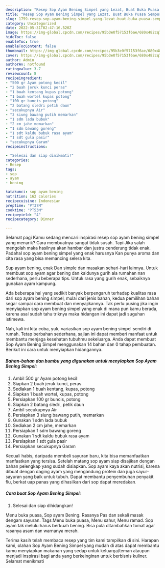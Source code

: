 ```yaml
---
description: "Resep Sop Ayam Bening Simpel yang Lezat, Buat Buka Puasa Sempurna"
title: "Resep Sop Ayam Bening Simpel yang Lezat, Buat Buka Puasa Sempurna"
slug: 1759-resep-sop-ayam-bening-simpel-yang-lezat-buat-buka-puasa-sempurna
category: Uncategorized
date: 2022-05-31T02:47:16.520Z
image: https://img-global.cpcdn.com/recipes/95b3e0f57153f6ae/680x482cq70/sop-ayam-bening-simpel-foto-resep-utama.jpg
hideToc: false
enableToc: true
enableTocContent: false
thumbnail: https://img-global.cpcdn.com/recipes/95b3e0f57153f6ae/680x482cq70/sop-ayam-bening-simpel-foto-resep-utama.jpg
cover: https://img-global.cpcdn.com/recipes/95b3e0f57153f6ae/680x482cq70/sop-ayam-bening-simpel-foto-resep-utama.jpg
author: Admin
authorAv: notfound
ratingvalue: 3.7
reviewcount: 8
recipeingredient:
- "500 gr Ayam potong kecil"
- "2 buah jeruk kunci peras"
- "1 buah kentang kupas potong"
- "1 buah wortel kupas potong"
- "100 gr buncis potong"
- "2 batang sledri petik daun"
- "secukupnya Air"
- "3 siung bawang putih memarkan"
- "1 sdm lada bubuk"
- "2 cm jahe memarkan"
- "1 sdm bawang goreng"
- "1 sdt kaldu bubuk rasa ayam"
- "1 sdt gula pasir"
- "secukupnya Garam"
recipeinstructions:

- "Selesai dan siap dinikmati!"
categories:
- Resep
tags:
- sop
- ayam
- bening

katakunci: sop ayam bening 
nutrition: 162 calories
recipecuisine: Indonesian
preptime: "PT37M"
cooktime: "PT53M"
recipeyield: "4"
recipecategory: Dinner

---
```



Selamat pagi Kamu sedang mencari inspirasi resep sop ayam bening simpel yang menarik? Cara membuatnya sangat tidak susah. Tapi Jika salah mengolah maka hasilnya akan hambar dan justru cenderung tidak enak. Padahal sop ayam bening simpel yang enak harusnya Kan punya aroma dan cita rasa yang bisa memancing selera kita.


Sup ayam bening, enak Dan simple dan masakan sehari-hari lainnya. Untuk membuat sop ayam agar bening dan kaldunya gurih ala rumahan nan sederhana, perlu beberapa tips. Untuk rasa yang gurih enak, sebaiknya gunakan ayam kampung.

Ada beberapa hal yang sedikit banyak berpengaruh terhadap kualitas rasa dari sop ayam bening simpel, mulai dari jenis bahan, kedua pemilihan bahan segar sampai cara membuat dan menyajikannya. Tak perlu pusing jika ingin menyiapkan sop ayam bening simpel yang enak di mana pun kamu berada, karena asal sudah tahu triknya maka hidangan ini dapat jadi suguhan istimewa.


Nah, kali ini kita coba, yuk, variasikan sop ayam bening simpel sendiri di rumah. Tetap berbahan sederhana, sajian ini dapat memberi manfaat untuk membantu menjaga kesehatan tubuhmu sekeluarga. Anda dapat membuat Sop Ayam Bening Simpel menggunakan 14 bahan dan 0 tahap pembuatan. Berikut ini cara untuk menyiapkan hidangannya.

<!--inarticleads1-->

##### Bahan-bahan dan bumbu yang digunakan untuk menyiapkan Sop Ayam Bening Simpel:

1. Ambil 500 gr Ayam potong kecil
1. Siapkan 2 buah jeruk kunci, peras
1. Sediakan 1 buah kentang, kupas, potong
1. Siapkan 1 buah wortel, kupas, potong
1. Persiapkan 100 gr buncis, potong
1. Siapkan 2 batang sledri, petik daun
1. Ambil secukupnya Air
1. Persiapkan 3 siung bawang putih, memarkan
1. Gunakan 1 sdm lada bubuk
1. Sediakan 2 cm jahe, memarkan
1. Persiapkan 1 sdm bawang goreng
1. Gunakan 1 sdt kaldu bubuk rasa ayam
1. Persiapkan 1 sdt gula pasir
1. Persiapkan secukupnya Garam


Kecuali habis, daripada membeli sayuran baru, kita bisa memanfaatkan manfaatkan yang tersisa. Setelah matang sop ayam siap disajikan dengan bahan pelengkap yang sudah disiapkan. Sop ayam kaya akan nutrisi, karena dibuat dengan daging ayam yang mengandung protein dan juga sayur-sayuran yang baik untuk tubuh. Dapat membantu penyembuhan penyakit flu, berkat uap panas yang dihasilkan dari sop dapat meredakan. 

<!--inarticleads2-->

##### Cara buat Sop Ayam Bening Simpel:


1. Selesai dan siap dihidangkan!

Menu buka puasa, Sop ayam Bening. Rasanya Pas dan sekali masak dengam sayuran. Tags:Menu buka puasa, Menu sahur, Menu ramad. Sop ayam tak melulu harus berkuah bening. Bisa pula ditambahkan tomat agar rasanya asam dan warnanya merah. 

Terima kasih telah membaca resep yang tim kami tampilkan di sini. Harapan kami, olahan Sop Ayam Bening Simpel yang mudah di atas dapat membantu kamu menyiapkan makanan yang sedap untuk keluarga/teman ataupun menjadi inspirasi bagi anda yang berkeinginan untuk berbisnis kuliner. Selamat menikmati

